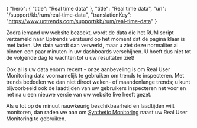 {
  "hero": {
    "title": "Real time data"
  },
  "title": "Real time data",
  "url": "/support/kb/rum/real-time-data",
  "translationKey": "https://www.uptrends.com/support/kb/rum/real-time-data"
}

Zodra iemand uw website bezoekt, wordt de data die het RUM script verzameld naar Uptrends verstuurd op het moment dat de pagina klaar is met laden. Uw data wordt dan verwerkt, maar u ziet deze normaliter al binnen een paar minuten in uw dashboards verschijnen. U hoeft dus niet tot de volgende dag te wachten tot u uw resultaten ziet!  
  
Ook al is uw data enorm recent - onze aanbeveling is om Real User Monitoring data voornamelijk te gebruiken om trends te inspecteren. Met trends bedoelen we dan niet direct weken- of maandenlange trends; u kunt bijvoorbeeld ook de laadtijden van uw gebruikers inspecteren net voor en net na u een nieuwe versie van uw website live heeft gezet.

Als u tot op de minuut nauwkeurig beschikbaarheid en laadtijden wilt monitoren, dan raden we aan om [Synthetic Monitoring](/support/kb/synthetic-monitoring/uptime-monitoring/http-en-https) naast uw Real User Monitoring te gebruiken.
